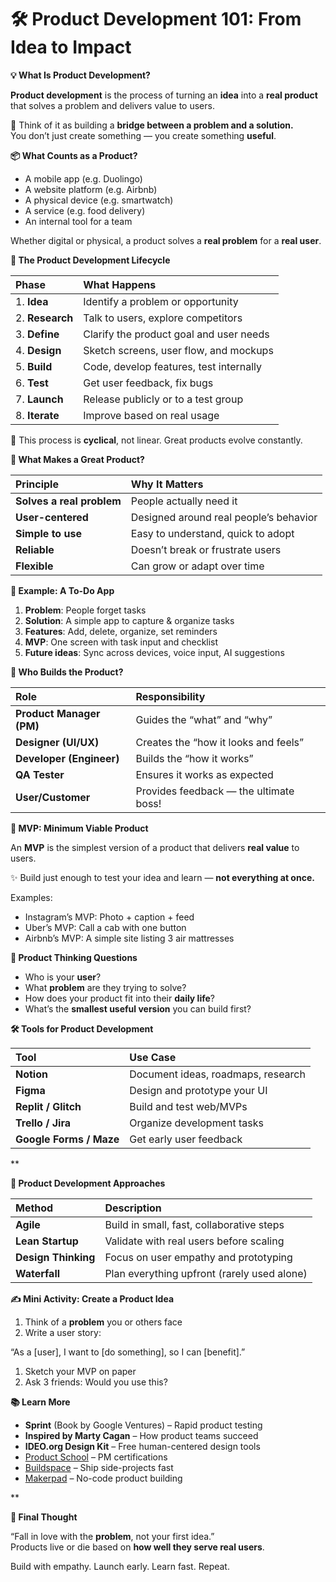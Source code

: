 # **🛠️ Product Development 101: From Idea to Impact**

**💡 What Is Product Development?**

**Product development** is the process of turning an **idea** into a **real product** that solves a problem and delivers value to users.

🧠 Think of it as building a **bridge between a problem and a solution.**\
You don’t just create something — you create something **useful**.

**📦 What Counts as a Product?**

- A mobile app (e.g. Duolingo)
- A website platform (e.g. Airbnb)
- A physical device (e.g. smartwatch)
- A service (e.g. food delivery)
- An internal tool for a team

Whether digital or physical, a product solves a **real problem** for a **real user**.

**🧱 The Product Development Lifecycle**

|**Phase**|**What Happens**|
| :- | :- |
|1\. **Idea**|Identify a problem or opportunity|
|2\. **Research**|Talk to users, explore competitors|
|3\. **Define**|Clarify the product goal and user needs|
|4\. **Design**|Sketch screens, user flow, and mockups|
|5\. **Build**|Code, develop features, test internally|
|6\. **Test**|Get user feedback, fix bugs|
|7\. **Launch**|Release publicly or to a test group|
|8\. **Iterate**|Improve based on real usage|

🔁 This process is **cyclical**, not linear. Great products evolve constantly.

**🧠 What Makes a Great Product?**

|**Principle**|**Why It Matters**|
| :- | :- |
|**Solves a real problem**|People actually need it|
|**User-centered**|Designed around real people’s behavior|
|**Simple to use**|Easy to understand, quick to adopt|
|**Reliable**|Doesn’t break or frustrate users|
|**Flexible**|Can grow or adapt over time|

**🎨 Example: A To-Do App**

1. **Problem**: People forget tasks
1. **Solution**: A simple app to capture & organize tasks
1. **Features**: Add, delete, organize, set reminders
1. **MVP**: One screen with task input and checklist
1. **Future ideas**: Sync across devices, voice input, AI suggestions

**👥 Who Builds the Product?**

|**Role**|**Responsibility**|
| :- | :- |
|**Product Manager (PM)**|Guides the “what” and “why”|
|**Designer (UI/UX)**|Creates the “how it looks and feels”|
|**Developer (Engineer)**|Builds the “how it works”|
|**QA Tester**|Ensures it works as expected|
|**User/Customer**|Provides feedback — the ultimate boss!|

**🧪 MVP: Minimum Viable Product**

An **MVP** is the simplest version of a product that delivers **real value** to users.

✨ Build just enough to test your idea and learn — **not everything at once.**

Examples:

- Instagram’s MVP: Photo + caption + feed
- Uber’s MVP: Call a cab with one button
- Airbnb’s MVP: A simple site listing 3 air mattresses

**🔎 Product Thinking Questions**

- Who is your **user**?
- What **problem** are they trying to solve?
- How does your product fit into their **daily life**?
- What’s the **smallest useful version** you can build first?

**🛠 Tools for Product Development**

|**Tool**|**Use Case**|
| :- | :- |
|**Notion**|Document ideas, roadmaps, research|
|**Figma**|Design and prototype your UI|
|**Replit / Glitch**|Build and test web/MVPs|
|**Trello / Jira**|Organize development tasks|
|**Google Forms / Maze**|Get early user feedback|

**

**🧩 Product Development Approaches**

|**Method**|**Description**|
| :- | :- |
|**Agile**|Build in small, fast, collaborative steps|
|**Lean Startup**|Validate with real users before scaling|
|**Design Thinking**|Focus on user empathy and prototyping|
|**Waterfall**|Plan everything upfront (rarely used alone)|

**✍️ Mini Activity: Create a Product Idea**

1. Think of a **problem** you or others face
1. Write a user story:

“As a [user], I want to [do something], so I can [benefit].”

1. Sketch your MVP on paper
1. Ask 3 friends: Would you use this?

**📚 Learn More**

- **Sprint** (Book by Google Ventures) – Rapid product testing
- **Inspired by Marty Cagan** – How product teams succeed
- **IDEO.org Design Kit** – Free human-centered design tools
- [Product School](https://productschool.com/) – PM certifications
- [Buildspace](https://buildspace.so/) – Ship side-projects fast
- [Makerpad](https://makerpad.co/) – No-code product building

**

**💬 Final Thought**

“Fall in love with the **problem**, not your first idea.”\
Products live or die based on **how well they serve real users**.

Build with empathy. Launch early. Learn fast. Repeat.



